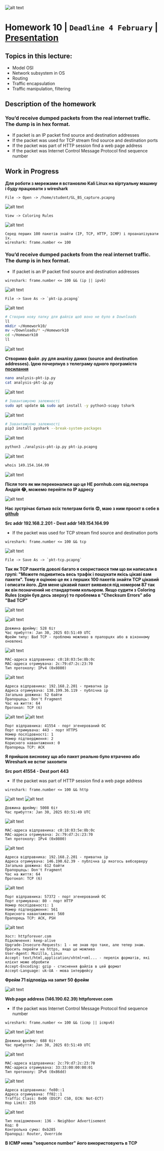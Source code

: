 ![alt text](screen/logo.png)
# Homework 10 | `Deadline 4 February` | [Presentation](https://github.com/iPlugin/EDUC/blob/main/os_network/pres/GlobalLogic%20Lec2%20Networking%20Basics.pdf)
## Topics in this lecture:
- Model OSI
- Network subsystem in OS
- Routing
- Traffic encapsulation
- Traffic manipulation, filtering

## Description of the homework
### You’d receive dumped packets from the real internet traffic. The dump is in hex format.
- If packet is an IP packet find source and destination addresses
- If the packet was used for TCP stream find source and destination ports
- If the packet was part of HTTP session find a web page address
- If the packet was Internet Control Message Protocol find sequence number

## Work in Progress
**Для роботи з мережами я встановлю Kali Linux на віртуальну машину і буду працювати з wireshark**
```
File -> Open -> /home/student/GL_BS_capture.pcapng
```
![alt text](image.png)

```
View -> Coloring Rules
```

![alt text](image-1.png)

```
Серед перших 100 пакетів знайти (IP, TCP, HTTP, ICMP) і проаналізувати їх.
wireshark: frame.number <= 100
```

### You’d receive dumped packets from the real internet traffic. The dump is in hex format.
- If packet is an IP packet find source and destination addresses

```
wireshark: frame.number <= 100 && (ip || ipv6)
```

![alt text](image-2.png)

```
File -> Save As -> `pkt-ip.pcapng`
```

![alt text](image-3.png)

``` Bash
# Створив нову папку для файлів щоб воно не було в Downloads
ll
mkdir ~/Homework10/
mv ~/Downloads/* ~/Homework10
cd ~/Homework10
ll
```

![alt text](image-4.png)

**Створимо файл .py для аналізу даних (source and destination addresses). Ідею почерпнув з телеграму одного програміста [посилання](https://t.me/+Js93xt0NFmJiOWZi)**

``` Bash
nano analysis-pkt-ip.py
cat analysis-pkt-ip.py
```

![alt text](image-5.png)

``` Bash
# Завантажуємо залежності
sudo apt update && sudo apt install -y python3-scapy tshark
```

![alt text](image-6.png)

``` Bash
# Завантажуємо залежності 
pip3 install pyshark --break-system-packages
```

![alt text](image-7.png)

``` Bash
python3 ./analysis-pkt-ip.py pkt-ip.pcapng
```

![alt text](image-8.png)

``` Bash
whois 149.154.164.99
```

![alt text](image-9.png)

**Після того як ми переконалися що це НЕ pornhub.com від лектора Андрія 😂, можемо перейти по IP адресу**

![alt text](image-10.png)

**Нас зустрічає батько всіх телеграм ботів 😍, маю з ним проєкт в себе в [github](https://github.com/iPlugin/PROJ/tree/main/py_aiogram_linux)**

**Src addr 192.168.2.201 - Dest addr 149.154.164.99**

- If the packet was used for TCP stream find source and destination ports

```
wireshark: frame.number <= 100 && tcp
```

![alt text](image-11.png)

```
File -> Save As -> `pkt-tcp.pcapng`
```

**Так як TCP пакетів доволі багато я скористаюся тим що ви написали в групі: "Можете подивитись весь трафік і пошукати якісь цікаві вам пакети". Тому я оцінюю це як з перших 100 пакетів знайти TCP цікавий і описати його. Для мене цікавий пакет виявився під номером 87 так як він позначений не стандартним кольором. Якщо судити з Coloring Rules (скрін був десь зверху) то проблема в "Checksum Errors" або "Bad TCP"**

![alt text](image-12.png)

![alt text](image-13.png)

```
Довжина фрейму: 528 біт
Час прибуття: Jan 30, 2025 03:51:49 UTC
Фрейм типу: Bad TCP - проблема можливо в прапорцях або в віконному оновлені
```

![alt text](image-14.png)

```
MAC-адреса відправника: c0:18:03:5e:8b:0c
MAC-адреса отримувача: 2c:79:d7:2c:23:70
Тип протоколу: IPv4 (0x0800)
```

![alt text](image-15.png)

```
Адреса відправника: 192.168.2.201 - приватна ip
Адреса отримувача: 138.199.36.119 - публічна ip
Загальна довжина: 52 байти
Прапорцець: Don't Fragment
Час на життя: 64
Протокол: TCP (6)
```

![alt text](image-16.png)
![alt text](image-17.png)

```
Порт відправника: 41554 - порт згенерований ОС
Порт отримувача: 443 - порт HTTPS
Номер послідовності: 1
Номер підтвердження: 2
Корисного навантаження: 0
Прапорець TCP: ACK
```

**Я прийшов висновку що або пакет реально було втрачено або Wireshark не встиг захопити**

**Src port 41554 - Dest port 443**

- If the packet was part of HTTP session find a web page address

```
wireshark: frame.number <= 100 && http
```

![alt text](image-18.png)
![alt text](image-19.png)

```
Довжина фрейму: 5008 біт
Час прибуття: Jan 30, 2025 03:51:49 UTC
```

![alt text](image-20.png)

```
MAC-адреса відправника: c0:18:03:5e:8b:0c
MAC-адреса отримувача: 2c:79:d7:2c:23:70
Тип протоколу: IPv4 (0x0800)
```

![alt text](image-21.png)

```
Адреса відправника: 192.168.2.201 - приватна ip
Адреса отримувача: 146.190.62.39 - публічна ip якогось вебсерверу
Загальна довжина: 612 байти
Прапорцець: Don't Fragment
Час на життя: 64
Протокол: TCP (6)
```

![alt text](image-22.png)

```
Порт відправника: 57372 - порт згенерований ОС
Порт отримувача: 80 - порт HTTP
Номер послідовності: 1
Номер підтвердження: 561
Корисного навантаження: 560
Прапорець TCP: ACK, PSH
```

![alt text](image-23.png)

```
Хост: httpforever.com
Підключення: keep-alive
Upgrade-Insecure-Requests: 1 - не знав про таке, але тепер знаю. Просить перейти на https, якщо це можливо
User-Agent: Mozilla, Linux
Accept: text/html,application/xhtml+xml... - перелік форматів, які клієнт може обробити
Accept-Encoding: gzip - стиснення файлів в цей формат
Accept-Language: uk-UA - мова інтерфейсу 
```

**Фрейм 71 відповідь на запит 50 фрейм**

![alt text](image-24.png)

**Web page address (146.190.62.39) httpforever.com**


- If the packet was Internet Control Message Protocol find sequence number

```
wireshark: frame.number <= 100 && (icmp || icmpv6)
```

![alt text](image-29.png)
![alt text](image-25.png)

```
Довжина фрейму: 688 біт
Час прибуття: Jan 30, 2025 03:51:49 UTC
```

![alt text](image-26.png)

```
MAC-адреса відправника: 2c:79:d7:2c:23:70
MAC-адреса отримувача: 33:33:00:00:00:01
Тип протоколу: IPv6 (0x86dd)
```

![alt text](image-27.png)

```
Адреса відправника: fe80::1
Адреса отримувача: ff02::1
Traffic Class: 0x00 (DSCP: CS0, ECN: Not-ECT)
Hop Limit: 255 
```

![alt text](image-28.png)

```
Тип повідомлення: 136 - Neighbor Advertisement
Код: 0
Контрольна сума: 0xb285
Прапорці: Router, Override
```

**В ICMP нема "sequence number" його використовують в TCP**